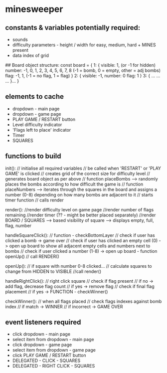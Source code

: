 # minesweeper

## constants & variables potentially required:
- sounds
- difficulty parameters - height / width for easy, medium, hard + MINES present
- data index of grid

## Board object structure:
const board = {
    1: {
        visible: 1,                                 (or -1 for hidden)
        number: -1, 0, 1, 2, 3, 4, 5, 6, 7, 8       (-1 = bomb, 0 = empty, other = adj bombs)
        flag: -1, 1,                                (-1 = no flag, 1 = flag)
    }
    2: {
        visible: -1, 
        number: 0
        flag: 1
    }
    3: {
        ...
        ...
        ...
    }...
}

## elements to cache
- dropdown - main page
- dropdown - game page
- PLAY GAME / RESTART button
- Level difficulty indicator
- 'Flags left to place' indicator
- Timer
- SQUARES


## functions to build
init():
    // initialise all required variables
    // be called when 'RESTART' or 'PLAY GAME' is clicked
    // creates grid of the correct size for difficulty level
    // generates board object as per above
        // function placeBombs --> randomly places the bombs according to how difficult the game is
        // function placeNumbers --> iterates through the squares in the board and assigns a number (0-8) depending on how many bombs are adjacent to it
    // starts timer function
    // calls render

render(): 
    //render difficulty level on game page
    //render number of flags remaining
    //render timer (?? - might be better placed separately)
    //render BOARD / SQUARES
        --> based visibility of square
        --> displays empty, full, flag, number


handleSquareClick():
    // function - checkBottomLayer
        // check if user has clicked a bomb -> game over
        // check if user has clicked an empty cell (0) -> open up board to show all adjacent empty cells and numbers next to bombs
        // check if user clicked a number (1-8) -> open up board - function openUp()
        // call RENDER()

openUp():
    // if square with number 0-8 clicked...
        // calculate squares to change from HIDDEN to VISIBLE
    //call render()

handleRightClick():
    // right click square
        // check if flag present
            // if no -> add flag, decrease flag count
            // if yes -> remove flag
        // check if final flag placement
            // if yes -> FUNCTION - checkWinner()

checkWinner():
    // when all flags placed
        // check flags indexes against bomb index
            // if match -> WINNER
            // if incorrect -> GAME OVER



## event listeners required
- click dropdown - main page
- select item from dropdown - main page
- click dropdown - game page
- select item from dropdown - game page
- click PLAY GAME / RESTART button
- DELEGATED - CLICK - SQUARES
- DELEGATED - RIGHT CLICK - SQUARES